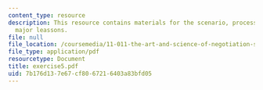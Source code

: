 ```yaml
---
content_type: resource
description: This resource contains materials for the scenario, process themes and
  major leassons.
file: null
file_location: /coursemedia/11-011-the-art-and-science-of-negotiation-spring-2006/7b176d137e67cf8067216403a83bfd05_exercise5.pdf
file_type: application/pdf
resourcetype: Document
title: exercise5.pdf
uid: 7b176d13-7e67-cf80-6721-6403a83bfd05
---
```

